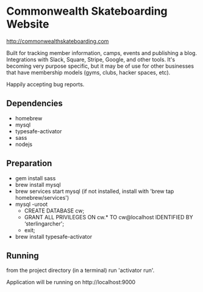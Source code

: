 Commonwealth Skateboarding Website
=============

http://commonwealthskateboarding.com

Built for tracking member information, camps, events and publishing a blog. Integrations with Slack, Square, Stripe, Google, and other tools. It's becoming very purpose specific, but it may be of use for other businesses that have membership models (gyms, clubs, hacker spaces, etc).

Happily accepting bug reports.

Dependencies
-------

* homebrew
* mysql
* typesafe-activator
* sass
* nodejs

Preparation
-------

* gem install sass
* brew install mysql
* brew services start mysql (if not installed, install with 'brew tap homebrew/services')
* mysql -uroot
 	* CREATE DATABASE cw;
	* GRANT ALL PRIVILEGES ON cw.* TO cw@localhost IDENTIFIED BY ‘sterlingarcher';
	* exit;
* brew install typesafe-activator

Running
-------

from the project directory (in a terminal) run 'activator run'.

Application will be running on http://localhost:9000
